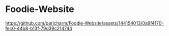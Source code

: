 # Foodie-Website

https://github.com/paricharm/Foodie-Website/assets/144154013/0a9f4170-fec0-44b8-b13f-79d39c214744

